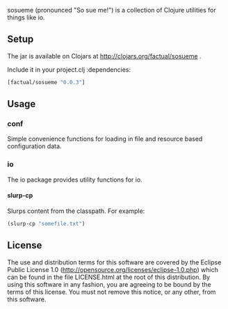 sosueme (pronounced "So sue me!") is a collection of Clojure utilities for things like io.

## Setup

The jar is available on Clojars at http://clojars.org/factual/sosueme .

Include it in your project.clj :dependencies:

````clojure
[factual/sosueme "0.0.3"]
````

## Usage

### conf

Simple convenience functions for loading in file and resource based configuration data.

### io

The io package provides utility functions for io.

#### slurp-cp

Slurps content from the classpath. For example:

````clojure
(slurp-cp "somefile.txt")
````

## License

The use and distribution terms for this software are covered by the
Eclipse Public License 1.0 (http://opensource.org/licenses/eclipse-1.0.php)
which can be found in the file LICENSE.html at the root of this distribution.
By using this software in any fashion, you are agreeing to be bound by
the terms of this license.
You must not remove this notice, or any other, from this software.
